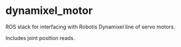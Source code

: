 dynamixel_motor
===============

ROS stack for interfacing with Robotis Dynamixel line of servo motors.

Includes joint position reads.
